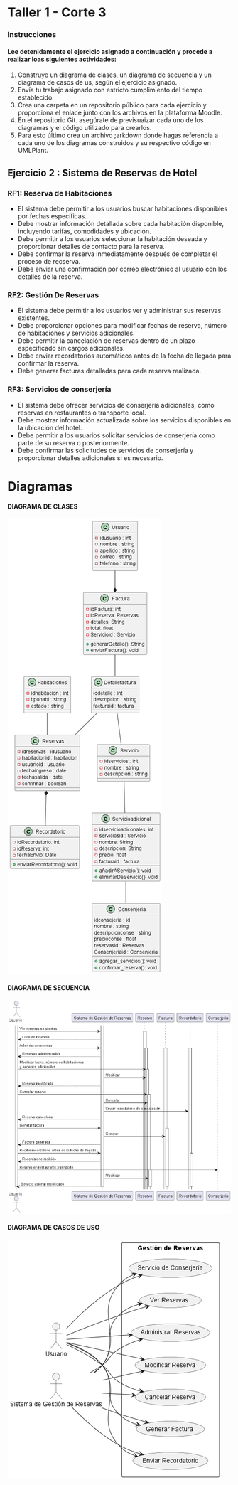 # Taller 1 - Corte 3
### Instrucciones
#### Lee detenidamente el ejercicio asignado a continuación y procede a realizar loas siguientes actividades:

1. Construye un diagrama de clases, un diagrama de secuencia y un diagrama de casos de us, según el ejercicio asignado.
2. Envía tu trabajo asignado con estricto cumplimiento del tiempo establecido.
3. Crea una carpeta en un repositorio público para cada ejercicio y proporciona el enlace junto con los archivos en la plataforma Moodle.
4. En el repositorio Git. asegúrate de previsuaizar cada uno de los diagramas y el código utilizado para crearlos.
5. Para esto último crea un archivo ;arkdown donde hagas referencia a cada uno de los diagramas construidos y su respectivo código en UMLPlant.

## Ejercicio 2 : Sistema de Reservas de Hotel
### RF1: Reserva de Habitaciones
* El sistema debe permitir a los usuarios buscar habitaciones disponibles por fechas específicas.
* Debe mostrar información detallada sobre cada habitación disponible, incluyendo tarifas, comodidades y ubicación.
* Debe permitir a los usuarios seleccionar la habitación deseada y proporcionar detalles de contacto para la reserva.
* Debe confirmar la reserva inmediatamente después de completar el proceso de recserva.
* Debe enviar una confirmación por correo electrónico al usuario con los detalles de la reserva.
  
### RF2: Gestión De Reservas
* El sistema debe permitir a los usuarios ver y administrar sus reservas existentes.
* Debe proporcionar opciones para modificar fechas de reserva, número de habitaciones y servicios adicionales.
* Debe permitir la cancelación de reservas dentro de un plazo especificado sin cargos adicionales.
* Debe enviar recordatorios automáticos antes de la fecha de llegada para confirmar la reserva.
* Debe generar facturas detalladas para cada reserva realizada.

### RF3: Servicios de conserjería
* El sistema debe ofrecer servicios de conserjería adicionales, como reservas en restaurantes o transporte local.
* Debe mostrar información actualizada sobre los servicios disponibles en la ubicación del hotel.
* Debe permitir a los usuarios solicitar servicios de conserjería como parte de su reserva o posteriormente.
* Debe confirmar las solicitudes de servicios de conserjería y proporcionar detalles adicionales si es necesario.

# Diagramas

#### DIAGRAMA DE CLASES  
 ![Diagrama de clases](Diagrama_de_clases/Reserva.png)

#### DIAGRAMA DE SECUENCIA
 ![Diagrama de secuencia](Diagrama_de_secuencia/Secuencia.png)

#### DIAGRAMA DE CASOS DE USO
![Diagrama de casos de uso](Diagrama_de_casos_uso/Casos_uso.png)